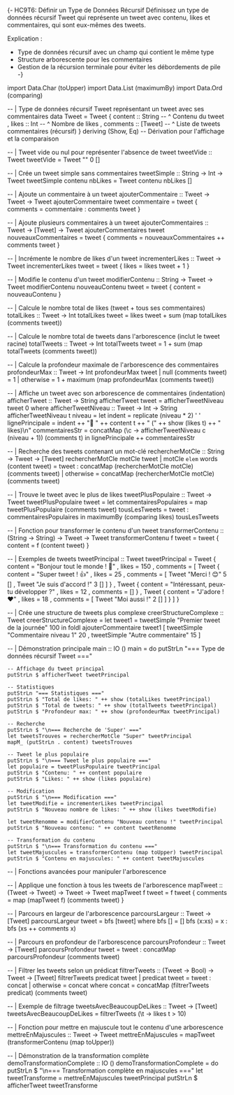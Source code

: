 {-
HC9T6: Définir un Type de Données Récursif
Définissez un type de données récursif Tweet qui représente un tweet avec
contenu, likes et commentaires, qui sont eux-mêmes des tweets.

Explication :
- Type de données récursif avec un champ qui contient le même type
- Structure arborescente pour les commentaires
- Gestion de la récursion terminale pour éviter les débordements de pile
-}

import Data.Char (toUpper)
import Data.List (maximumBy)
import Data.Ord (comparing)

-- | Type de données récursif Tweet représentant un tweet avec ses commentaires
data Tweet = Tweet
    { content   :: String     -- ^ Contenu du tweet
    , likes     :: Int        -- ^ Nombre de likes
    , comments  :: [Tweet]    -- ^ Liste de tweets commentaires (récursif)
    }
    deriving (Show, Eq)  -- Dérivation pour l'affichage et la comparaison

-- | Tweet vide ou nul pour représenter l'absence de tweet
tweetVide :: Tweet
tweetVide = Tweet "" 0 []

-- | Crée un tweet simple sans commentaires
tweetSimple :: String -> Int -> Tweet
tweetSimple contenu nbLikes = Tweet contenu nbLikes []

-- | Ajoute un commentaire à un tweet
ajouterCommentaire :: Tweet -> Tweet -> Tweet
ajouterCommentaire tweet commentaire = 
    tweet { comments = commentaire : comments tweet }

-- | Ajoute plusieurs commentaires à un tweet
ajouterCommentaires :: Tweet -> [Tweet] -> Tweet
ajouterCommentaires tweet nouveauxCommentaires =
    tweet { comments = nouveauxCommentaires ++ comments tweet }

-- | Incrémente le nombre de likes d'un tweet
incrementerLikes :: Tweet -> Tweet
incrementerLikes tweet = tweet { likes = likes tweet + 1 }

-- | Modifie le contenu d'un tweet
modifierContenu :: String -> Tweet -> Tweet
modifierContenu nouveauContenu tweet = tweet { content = nouveauContenu }

-- | Calcule le nombre total de likes (tweet + tous ses commentaires)
totalLikes :: Tweet -> Int
totalLikes tweet = likes tweet + sum (map totalLikes (comments tweet))

-- | Calcule le nombre total de tweets dans l'arborescence (inclut le tweet racine)
totalTweets :: Tweet -> Int
totalTweets tweet = 1 + sum (map totalTweets (comments tweet))

-- | Calcule la profondeur maximale de l'arborescence des commentaires
profondeurMax :: Tweet -> Int
profondeurMax tweet
    | null (comments tweet) = 1
    | otherwise = 1 + maximum (map profondeurMax (comments tweet))

-- | Affiche un tweet avec son arborescence de commentaires (indentation)
afficherTweet :: Tweet -> String
afficherTweet tweet = afficherTweetNiveau tweet 0
  where
    afficherTweetNiveau :: Tweet -> Int -> String
    afficherTweetNiveau t niveau =
        let indent = replicate (niveau * 2) ' '
            lignePrincipale = indent ++ "📝 " ++ content t ++ " (" ++ show (likes t) ++ " likes)\n"
            commentairesStr = concatMap (\c -> afficherTweetNiveau c (niveau + 1)) (comments t)
        in lignePrincipale ++ commentairesStr

-- | Recherche des tweets contenant un mot-clé
rechercherMotCle :: String -> Tweet -> [Tweet]
rechercherMotCle motCle tweet
    | motCle `elem` words (content tweet) = tweet : concatMap (rechercherMotCle motCle) (comments tweet)
    | otherwise = concatMap (rechercherMotCle motCle) (comments tweet)

-- | Trouve le tweet avec le plus de likes
tweetPlusPopulaire :: Tweet -> Tweet
tweetPlusPopulaire tweet =
    let commentairesPopulaires = map tweetPlusPopulaire (comments tweet)
        tousLesTweets = tweet : commentairesPopulaires
    in maximumBy (comparing likes) tousLesTweets

-- | Fonction pour transformer le contenu d'un tweet
transformerContenu :: (String -> String) -> Tweet -> Tweet
transformerContenu f tweet = tweet { content = f (content tweet) }

-- | Exemples de tweets
tweetPrincipal :: Tweet
tweetPrincipal = Tweet
    { content = "Bonjour tout le monde ! 🌟"
    , likes = 150
    , comments =
        [ Tweet
            { content = "Super tweet ! 👍"
            , likes = 25
            , comments =
                [ Tweet "Merci ! 😊" 5 []
                , Tweet "Je suis d'accord !" 3 []
                ]
            }
        , Tweet
            { content = "Intéressant, peux-tu développer ?"
            , likes = 12
            , comments = []
            }
        , Tweet
            { content = "J'adore ! ❤️"
            , likes = 18
            , comments =
                [ Tweet "Moi aussi !" 2 []
                ]
            }
        ]
    }

-- | Crée une structure de tweets plus complexe
creerStructureComplexe :: Tweet
creerStructureComplexe =
    let tweet1 = tweetSimple "Premier tweet de la journée" 100
    in foldl ajouterCommentaire tweet1
        [ tweetSimple "Commentaire niveau 1" 20
        , tweetSimple "Autre commentaire" 15
        ]

-- | Démonstration principale
main :: IO ()
main = do
    putStrLn "=== Type de données récursif Tweet ==="
    
    -- Affichage du tweet principal
    putStrLn $ afficherTweet tweetPrincipal
    
    -- Statistiques
    putStrLn "=== Statistiques ==="
    putStrLn $ "Total de likes: " ++ show (totalLikes tweetPrincipal)
    putStrLn $ "Total de tweets: " ++ show (totalTweets tweetPrincipal)
    putStrLn $ "Profondeur max: " ++ show (profondeurMax tweetPrincipal)
    
    -- Recherche
    putStrLn $ "\n=== Recherche de 'Super' ==="
    let tweetsTrouves = rechercherMotCle "Super" tweetPrincipal
    mapM_ (putStrLn . content) tweetsTrouves
    
    -- Tweet le plus populaire
    putStrLn $ "\n=== Tweet le plus populaire ==="
    let populaire = tweetPlusPopulaire tweetPrincipal
    putStrLn $ "Contenu: " ++ content populaire
    putStrLn $ "Likes: " ++ show (likes populaire)
    
    -- Modification
    putStrLn $ "\n=== Modification ==="
    let tweetModifie = incrementerLikes tweetPrincipal
    putStrLn $ "Nouveau nombre de likes: " ++ show (likes tweetModifie)
    
    let tweetRenomme = modifierContenu "Nouveau contenu !" tweetPrincipal
    putStrLn $ "Nouveau contenu: " ++ content tweetRenomme
    
    -- Transformation du contenu
    putStrLn $ "\n=== Transformation du contenu ==="
    let tweetMajuscules = transformerContenu (map toUpper) tweetPrincipal
    putStrLn $ "Contenu en majuscules: " ++ content tweetMajuscules

-- | Fonctions avancées pour manipuler l'arborescence

-- | Applique une fonction à tous les tweets de l'arborescence
mapTweet :: (Tweet -> Tweet) -> Tweet -> Tweet
mapTweet f tweet = f tweet { comments = map (mapTweet f) (comments tweet) }

-- | Parcours en largeur de l'arborescence
parcoursLargeur :: Tweet -> [Tweet]
parcoursLargeur tweet = bfs [tweet]
  where
    bfs [] = []
    bfs (x:xs) = x : bfs (xs ++ comments x)

-- | Parcours en profondeur de l'arborescence
parcoursProfondeur :: Tweet -> [Tweet]
parcoursProfondeur tweet = tweet : concatMap parcoursProfondeur (comments tweet)

-- | Filtrer les tweets selon un prédicat
filtrerTweets :: (Tweet -> Bool) -> Tweet -> [Tweet]
filtrerTweets predicat tweet
    | predicat tweet = tweet : concat
    | otherwise = concat
  where
    concat = concatMap (filtrerTweets predicat) (comments tweet)

-- | Exemple de filtrage
tweetsAvecBeaucoupDeLikes :: Tweet -> [Tweet]
tweetsAvecBeaucoupDeLikes = filtrerTweets (\t -> likes t > 10)

-- | Fonction pour mettre en majuscule tout le contenu d'une arborescence
mettreEnMajuscules :: Tweet -> Tweet
mettreEnMajuscules = mapTweet (transformerContenu (map toUpper))

-- | Démonstration de la transformation complète
demoTransformationComplete :: IO ()
demoTransformationComplete = do
    putStrLn $ "\n=== Transformation complète en majuscules ==="
    let tweetTransforme = mettreEnMajuscules tweetPrincipal
    putStrLn $ afficherTweet tweetTransforme